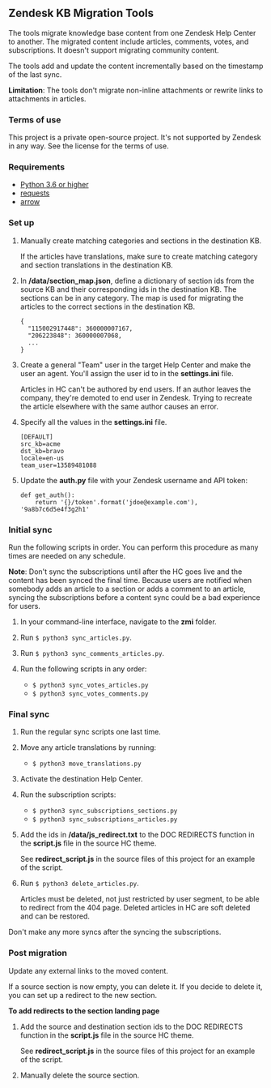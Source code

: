 ## Zendesk KB Migration Tools

The tools migrate knowledge base content from one Zendesk Help Center to another. The migrated content include articles, comments, votes, and subscriptions. It doesn't support migrating community content.

The tools add and update the content incrementally based on the timestamp of the last sync.

**Limitation**: The tools don't migrate non-inline attachments or rewrite links to attachments in articles.


### Terms of use

This project is a private open-source project. It's not supported by Zendesk in any way. See the license for the terms of use.


### Requirements

- [Python 3.6 or higher](https://www.python.org/)
- [requests](http://docs.python-requests.org/en/master/)
- [arrow](https://arrow.readthedocs.io/en/latest/)



### Set up

1. Manually create matching categories and sections in the destination KB.

	If the articles have translations, make sure to create matching category and section translations in the destination KB. 

2. In **/data/section_map.json**, define a dictionary of section ids from the source KB and their corresponding ids in the destination KB. The sections can be in any category. The map is used for migrating the articles to the correct sections in the destination KB.

	```
	{
      "115002917448": 360000007167,
      "206223848": 360000007068,
      ...
    }
	```

3. Create a general "Team" user in the target Help Center and make the user an agent. You'll assign the user id to in the **settings.ini** file.

	Articles in HC can't be authored by end users. If an author leaves the company, they're demoted to end user in Zendesk. Trying to recreate the article elsewhere with the same author causes an error.

4. Specify all the values in the **settings.ini** file.

	```
	[DEFAULT]
    src_kb=acme
    dst_kb=bravo
    locale=en-us
    team_user=13589481088
	```

5. Update the **auth.py** file with your Zendesk username and API token:

    ```
    def get_auth():
        return '{}/token'.format('jdoe@example.com'), '9a8b7c6d5e4f3g2h1'
    ```

### Initial sync

Run the following scripts in order. You can perform this procedure as many times are needed on any schedule. 

**Note**: Don't sync the subscriptions until after the HC goes live and the content has been synced the final time. Because users are notified when somebody adds an article to a section or adds a comment to an article, syncing the subscriptions before a content sync could be a bad experience for users.

1. In your command-line interface, navigate to the **zmi** folder.

2. Run `$ python3 sync_articles.py`.

3. Run `$ python3 sync_comments_articles.py`.

4. Run the following scripts in any order:
    - `$ python3 sync_votes_articles.py`
    - `$ python3 sync_votes_comments.py`


### Final sync

1. Run the regular sync scripts one last time.

2. Move any article translations by running:
    - `$ python3 move_translations.py`

3. Activate the destination Help Center.

4. Run the subscription scripts:
    - `$ python3 sync_subscriptions_sections.py`
    - `$ python3 sync_subscriptions_articles.py`

5. Add the ids in **/data/js_redirect.txt** to the DOC REDIRECTS function in the **script.js** file in the source HC theme.

    See **redirect_script.js** in the source files of this project for an example of the script.

6. Run `$ python3 delete_articles.py`.

    Articles must be deleted, not just restricted by user segment, to be able to redirect from the 404 page. Deleted articles in HC are soft deleted and can be restored.

Don't make any more syncs after the syncing the subscriptions.


### Post migration

Update any external links to the moved content.

If a source section is now empty, you can delete it. If you decide to delete it, you can set up a redirect to the new section.

**To add redirects to the section landing page**

1. Add the source and destination section ids to the DOC REDIRECTS function in the **script.js** file in the source HC theme.

	See **redirect_script.js** in the source files of this project for an example of the script.

2. Manually delete the source section.



